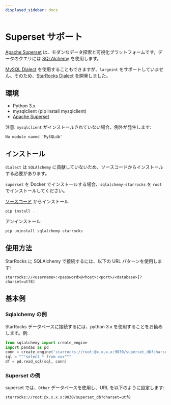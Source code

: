 ```yaml
---
displayed_sidebar: docs
---
```


# Superset サポート

[Apache Superset](https://superset.apache.org) は、モダンなデータ探索と可視化プラットフォームです。データのクエリには [SQLAlchemy](https://github.com/StarRocks/starrocks/tree/main/contrib/starrocks-python-client/starrocks) を使用します。

[MySQL Dialect](https://superset.apache.org/docs/databases/mysql) を使用することもできますが、`largeint` をサポートしていません。そのため、[StarRocks Dialect](https://github.com/StarRocks/starrocks/tree/main/contrib/starrocks-python-client/starrocks/) を開発しました。

## 環境

- Python 3.x
- mysqlclient (pip install mysqlclient)
- [Apache Superset](https://superset.apache.org)

注意: `mysqlclient` がインストールされていない場合、例外が発生します:

```plain text
No module named 'MySQLdb'
```

## インストール

`dialect` は `SQLAlchemy` に貢献していないため、ソースコードからインストールする必要があります。

`superset` を Docker でインストールする場合、`sqlalchemy-starrocks` を `root` でインストールしてください。

[ソースコード](https://github.com/StarRocks/starrocks/tree/main/contrib/starrocks-python-client/starrocks) からインストール

```shell
pip install .
```

アンインストール

```shell
pip uninstall sqlalchemy-starrocks
```

## 使用方法

StarRocks に SQLAlchemy で接続するには、以下の URL パターンを使用します:

```shell
starrocks://<username>:<password>@<host>:<port>/<database>[?charset=utf8]
```

## 基本例

### Sqlalchemy の例

StarRocks データベースに接続するには、python 3.x を使用することをお勧めします。例:

```python
from sqlalchemy import create_engine
import pandas as pd
conn = create_engine('starrocks://root:@x.x.x.x:9030/superset_db?charset=utf8')
sql = """select * from xxx"""
df = pd.read_sql(sql, conn)
```

### Superset の例

superset では、`Other` データベースを使用し、URL を以下のように設定します:

```shell
starrocks://root:@x.x.x.x:9030/superset_db?charset=utf8
```